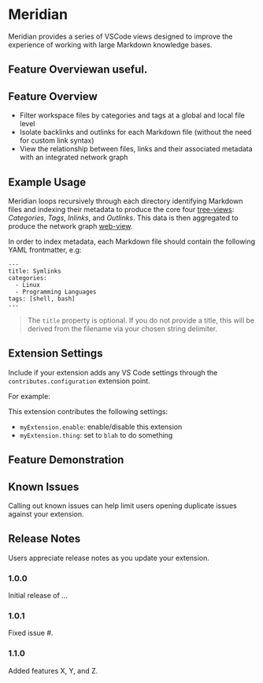 # Meridian

Meridian provides a series of VSCode views designed to improve the experience of working with large Markdown knowledge bases.

## Feature Overviewan useful.

## Feature Overview

-  Filter workspace files by categories and tags at a global and local file level
-  Isolate backlinks and outlinks for each Markdown file (without the need for custom link syntax)
-  View the relationship between files, links and their associated metadata with an integrated network graph

## Example Usage

Meridian loops recursively through each directory identifying Markdown files and indexing their metadata to produce the core four [tree-views](): _Categories_, _Tags_, _Inlinks_, and _Outlinks_. This data is then aggregated to produce the network graph [web-view]().

In order to index metadata, each Markdown file should contain the following YAML frontmatter, e.g:

```
---
title: Symlinks
categories:
  - Linux
  - Programming Languages
tags: [shell, bash]
---
```

> The `title` property is optional. If you do not provide a title, this will be derived from the filename via your chosen string delimiter.

## Extension Settings

Include if your extension adds any VS Code settings through the `contributes.configuration` extension point.

For example:

This extension contributes the following settings:

-  `myExtension.enable`: enable/disable this extension
-  `myExtension.thing`: set to `blah` to do something

## Feature Demonstration

## Known Issues

Calling out known issues can help limit users opening duplicate issues against your extension.

## Release Notes

Users appreciate release notes as you update your extension.

### 1.0.0

Initial release of ...

### 1.0.1

Fixed issue #.

### 1.1.0

Added features X, Y, and Z.
